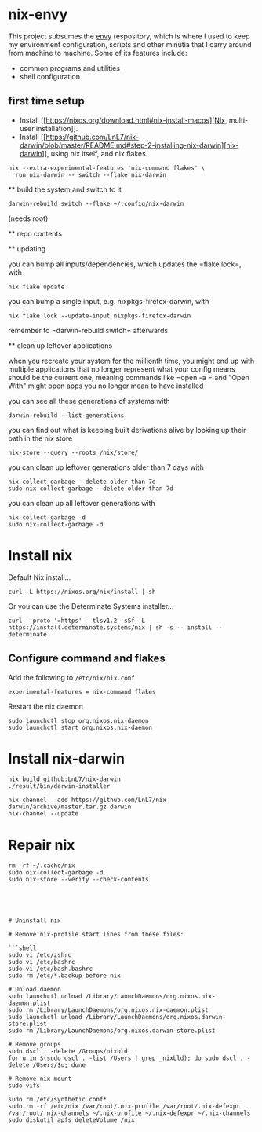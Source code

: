 # nix-envy

This project subsumes the [envy](https://github.com/mjcramer/envy) respository, which is where I used to keep my environment configuration, scripts and other minutia that I carry around from machine to machine. Some of its features include:

 - common programs and utilities
 - shell configuration

## first time setup

- Install [[https://nixos.org/download.html#nix-install-macos][Nix, multi-user installation]].
- Install [[https://github.com/LnL7/nix-darwin/blob/master/README.md#step-2-installing-nix-darwin][nix-darwin]], using nix itself, and nix flakes.

```shell
nix --extra-experimental-features 'nix-command flakes' \
  run nix-darwin -- switch --flake nix-darwin
```

** build the system and switch to it

```shell
darwin-rebuild switch --flake ~/.config/nix-darwin
```

(needs root)

** repo contents




** updating

you can bump all inputs/dependencies, which updates the =flake.lock=, with

```shell
nix flake update
```

you can bump a single input, e.g. nixpkgs-firefox-darwin, with

```shell
nix flake lock --update-input nixpkgs-firefox-darwin
```

remember to =darwin-rebuild switch= afterwards

** clean up leftover applications

when you recreate your system for the millionth time, you might end up with multiple applications that no longer represent what your config means should be the current one, meaning commands like =open -a <app name>= and "Open With" might open apps you no longer mean to have installed

you can see all these generations of systems with

```shell
darwin-rebuild --list-generations
```

you can find out what is keeping built derivations alive by looking up their path in the nix store

```shell
nix-store --query --roots /nix/store/
```

you can clean up leftover generations older than 7 days with

```shell
nix-collect-garbage --delete-older-than 7d
sudo nix-collect-garbage --delete-older-than 7d
```

you can clean up all leftover generations with

```shell
nix-collect-garbage -d
sudo nix-collect-garbage -d
```



# Install nix

Default Nix install...
```shell
curl -L https://nixos.org/nix/install | sh
```

Or you can use the Determinate Systems installer...
```shell
curl --proto '=https' --tlsv1.2 -sSf -L https://install.determinate.systems/nix | sh -s -- install --determinate
```

 ## Configure command and flakes
 
Add the following to `/etc/nix/nix.conf`
```
experimental-features = nix-command flakes
```

Restart the nix daemon
```shell
sudo launchctl stop org.nixos.nix-daemon
sudo launchctl start org.nixos.nix-daemon
```

# Install nix-darwin

```shell
nix build github:LnL7/nix-darwin
./result/bin/darwin-installer

nix-channel --add https://github.com/LnL7/nix-darwin/archive/master.tar.gz darwin
nix-channel --update

```
# Repair nix

```shell
rm -rf ~/.cache/nix
sudo nix-collect-garbage -d
sudo nix-store --verify --check-contents





# Uninstall nix

# Remove nix-profile start lines from these files:

```shell
sudo vi /etc/zshrc
sudo vi /etc/bashrc
sudo vi /etc/bash.bashrc
sudo rm /etc/*.backup-before-nix

# Unload daemon
sudo launchctl unload /Library/LaunchDaemons/org.nixos.nix-daemon.plist
sudo rm /Library/LaunchDaemons/org.nixos.nix-daemon.plist
sudo launchctl unload /Library/LaunchDaemons/org.nixos.darwin-store.plist
sudo rm /Library/LaunchDaemons/org.nixos.darwin-store.plist

# Remove groups
sudo dscl . -delete /Groups/nixbld
for u in $(sudo dscl . -list /Users | grep _nixbld); do sudo dscl . -delete /Users/$u; done

# Remove nix mount
sudo vifs

sudo rm /etc/synthetic.conf*
sudo rm -rf /etc/nix /var/root/.nix-profile /var/root/.nix-defexpr /var/root/.nix-channels ~/.nix-profile ~/.nix-defexpr ~/.nix-channels
sudo diskutil apfs deleteVolume /nix
```
